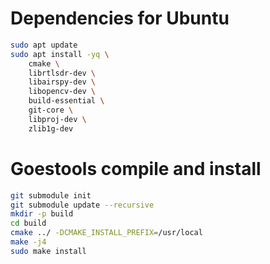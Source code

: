 # Dependencies for Ubuntu

```bash
sudo apt update
sudo apt install -yq \
    cmake \
    librtlsdr-dev \
    libairspy-dev \
    libopencv-dev \
    build-essential \
    git-core \
    libproj-dev \
    zlib1g-dev
```


# Goestools compile and install

```bash
git submodule init
git submodule update --recursive
mkdir -p build
cd build
cmake ../ -DCMAKE_INSTALL_PREFIX=/usr/local
make -j4
sudo make install
```